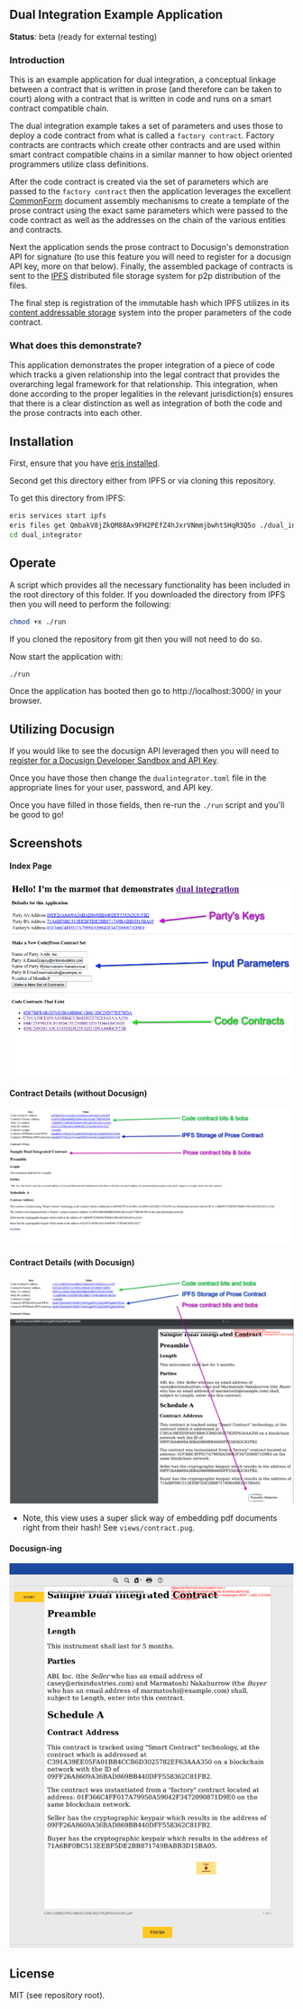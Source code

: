 ## Dual Integration Example Application

**Status**: beta (ready for external testing)

### Introduction

This is an example application for dual integration, a conceptual linkage between a contract that is written in prose (and therefore can be taken to court) along with a contract that is written in code and runs on a smart contract compatible chain.

The dual integration example takes a set of parameters and uses those to deploy a code contract from what is called a `factory contract`. Factory contracts are contracts which create other contracts and are used within smart contract compatible chains in a similar manner to how object oriented programmers utilize class definitions.

After the code contract is created via the set of parameters which are passed to the `factory contract` then the application leverages the excellent [CommonForm](https://commonform.org) document assembly mechanisms to create a template of the prose contract using the exact same parameters which were passed to the code contract as well as the addresses on the chain of the various entities and contracts.

Next the application sends the prose contract to Docusign's demonstration API for signature (to use this feature you will need to register for a docusign API key, more on that below). Finally, the assembled package of contracts is sent to the [IPFS](https://ipfs.io) distributed file storage system for p2p distribution of the files.

The final step is registration of the immutable hash which IPFS utilizes in its [content addressable storage](https://en.wikipedia.org/wiki/Content-addressable_storage) system into the proper parameters of the code contract.

### What does this demonstrate?

This application demonstrates the proper integration of a piece of code which tracks a given relationship into the legal contract that provides the overarching legal framework for that relationship. This integration, when done according to the proper legalities in the relevant jurisdiction(s) ensures that there is a clear distinction as well as integration of both the code and the prose contracts into each other.

## Installation

First, ensure that you have [eris installed](https://docs.erisindustries.com/tutorials/getting-started).

Second get this directory either from IPFS or via cloning this repository.

To get this directory from IPFS:

```bash
eris services start ipfs
eris files get QmbakV8jZkQM88Ax9FH2PEfZ4hJxrVNmmjbwhtSHqR3Q5o ./dual_integrator
cd dual_integrator
```

## Operate

A script which provides all the necessary functionality has been included in the root directory of this folder. If you downloaded the directory from IPFS then you will need to perform the following:

```bash
chmod +x ./run
```

If you cloned the repository from git then you will not need to do so.

Now start the application with:

```bash
./run
```

Once the application has booted then go to http://localhost:3000/ in your browser.

## Utilizing Docusign

If you would like to see the docusign API leveraged then you will need to [register for a Docusign Developer Sandbox and API Key](https://www.docusign.com/developer-center).

Once you have those then change the `dualintegrator.toml` file in the appropriate lines for your user, password, and API key.

Once you have filled in those fields, then re-run the `./run` script and you'll be good to go!

## Screenshots

#### Index Page

![Index page](images/index-ing.png?raw=true "Index page")

#### Contract Details (without Docusign)

![Contract details](images/contract-details.png?raw=true "Contract details")

#### Contract Details (with Docusign)

![Contract details with docusign](images/contract-details-docusign.png?raw=true "Contract details -- with Docusign")

* Note, this view uses a super slick way of embedding pdf documents right from their hash! See `views/contract.pug`.

#### Docusign-ing

![Docusign-ing](images/docusign-ing.png?raw=true "Docusign-ing")



## License

MIT (see repository root).